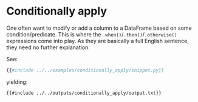 # Conditionally apply

One often want to modify or add a column to a DataFrame based on some
condition/predicate. This is where the `.when()`/`.then()`/`.otherwise()` expressions
come into play. As they are basically a full English sentence, they need no further
explanation.

See:

```python
{{#include ../../examples/conditionally_apply/snippet.py}}
```

yielding:

```text
{{#include ../../outputs/conditionally_apply/output.txt}}
```
